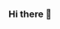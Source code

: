 ### Hi there 👋

<!--
**Namrathalb/Namrathalb** is a ✨ _special_ ✨ repository because its `README.md` (this file) appears on your GitHub profile.

![Octocat](octocat-small.png)

Here are some ideas to get you started:

 I’m currently working on Machine learning models which can be used for API creation.
 I’m currently learning More about Data science.
 I’m looking to collaborate on Community building.
 I’m looking for help with App deployment and Frontend development.
 Ask me about Comics, movies, Series, POP-CULTURE i know it all.
 How to reach me: namratha9823@gmail.com
 Pronouns: I love writing my own thoughts, discussing on polical and cultural views, gardening and a Neat freak.
 Fun fact: I am  all in one package.

-->
